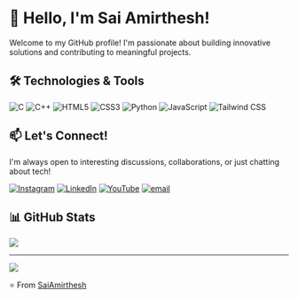# 👋 Hello, I'm Sai Amirthesh! 

Welcome to my GitHub profile! I'm passionate about building innovative solutions and contributing to meaningful projects. 

## 🛠️ Technologies & Tools

![C](https://img.shields.io/badge/c-%2300599C.svg?style=for-the-badge&logo=c&logoColor=white) 
![C++](https://img.shields.io/badge/c++-%2300599C.svg?style=for-the-badge&logo=c%2B%2B&logoColor=white) 
![HTML5](https://img.shields.io/badge/html5-%23E34F26.svg?style=for-the-badge&logo=html5&logoColor=white) 
![CSS3](https://img.shields.io/badge/CSS3-1572B6?style=for-the-badge&logo=css3&logoColor=white) 
![Python](https://img.shields.io/badge/python-3670A0?style=for-the-badge&logo=python&logoColor=ffdd54) 
![JavaScript](https://img.shields.io/badge/javascript-%23323330.svg?style=for-the-badge&logo=javascript&logoColor=%23F7DF1E)
![Tailwind CSS](https://img.shields.io/badge/-Tailwind_CSS-38B2AC?logo=tailwind-css&logoColor=white)

## 📫 Let's Connect!
I'm always open to interesting discussions, collaborations, or just chatting about tech!

[![Instagram](https://img.shields.io/badge/Instagram-%23E4405F.svg?logo=Instagram&logoColor=white)](https://instagram.com/Sai4mirthesh) 
[![LinkedIn](https://img.shields.io/badge/LinkedIn-%230077B5.svg?logo=linkedin&logoColor=white)](https://linkedin.com/in/SaiAmirthesh) 
[![YouTube](https://img.shields.io/badge/YouTube-%23FF0000.svg?logo=YouTube&logoColor=white)](https://youtube.com/@UCpAVlavNCxVt1JHvCMxw0yA) 
[![email](https://img.shields.io/badge/Email-D14836?logo=gmail&logoColor=white)](mailto:saiamirthesh8419@gmail.com) 

## 📊 GitHub Stats
![](https://github-readme-stats.vercel.app/api/top-langs/?username=SaiAmirthesh&theme=dracula&hide_border=false&include_all_commits=false&count_private=false&layout=compact)

---
[![](https://visitcount.itsvg.in/api?id=SaiAmirthesh&icon=0&color=0)](https://visitcount.itsvg.in)




⭐️ From [SaiAmirthesh](https://github.com/SaiAmirthesh)







<!-- Proudly created with GPRM ( https://gprm.itsvg.in ) -->
